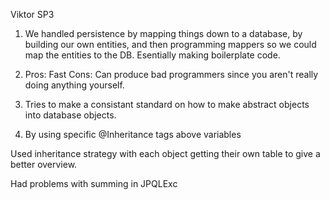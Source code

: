 Viktor SP3

1. We handled persistence by mapping things down to a database, by building our own entities, and then
programming mappers so we could map the entities to the DB. Esentially making boilerplate code.

2. Pros: Fast
Cons: Can produce bad programmers since you aren't really doing anything yourself.

3. Tries to make a consistant standard on how to make abstract objects into database objects.

4. By using specific @Inheritance tags above variables


Used inheritance strategy with each object getting their own table to give a better overview.


Had problems with summing in JPQLExc
